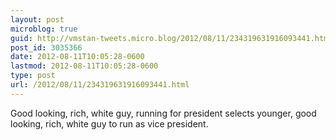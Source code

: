 ```yaml
---
layout: post
microblog: true
guid: http://vmstan-tweets.micro.blog/2012/08/11/234319631916093441.html
post_id: 3035366
date: 2012-08-11T10:05:28-0600
lastmod: 2012-08-11T10:05:28-0600
type: post
url: /2012/08/11/234319631916093441.html
---
```

Good looking, rich, white guy, running for president selects younger, good looking, rich, white guy to run as vice president.
